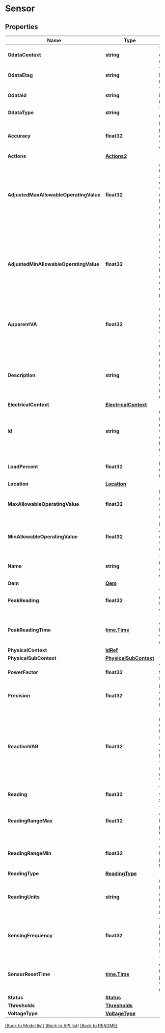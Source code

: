 # Sensor

## Properties
Name | Type | Description | Notes
------------ | ------------- | ------------- | -------------
**OdataContext** | **string** | The OData description of a payload. | [optional] 
**OdataEtag** | **string** | The current ETag of the resource. | [optional] 
**OdataId** | **string** | The unique identifier for a resource. | 
**OdataType** | **string** | The type of a resource. | 
**Accuracy** | **float32** | Estimated percent error of measured vs. actual values. | [optional] 
**Actions** | [**Actions2**](Actions_2.md) |  | [optional] 
**AdjustedMaxAllowableOperatingValue** | **float32** | Adjusted maximum allowable operating value for this equipment based on the current environmental conditions present. | [optional] 
**AdjustedMinAllowableOperatingValue** | **float32** | Adjusted minimum allowable operating value for this equipment based on the current environmental conditions present. | [optional] 
**ApparentVA** | **float32** | The product of Voltage and Current for an AC circuit, in Volt-Amperes units. | [optional] 
**Description** | **string** | Provides a description of this resource and is used for commonality  in the schema definitions. | [optional] 
**ElectricalContext** | [**ElectricalContext**](ElectricalContext.md) |  | [optional] 
**Id** | **string** | Uniquely identifies the resource within the collection of like resources. | 
**LoadPercent** | **float32** | The power load utilization for this Sensor. | [optional] 
**Location** | [**Location**](Location.md) |  | [optional] 
**MaxAllowableOperatingValue** | **float32** | Maximum allowable operating value for this equipment. | [optional] 
**MinAllowableOperatingValue** | **float32** | Minimum allowable operating value for this equipment. | [optional] 
**Name** | **string** | The name of the resource or array element. | 
**Oem** | [**Oem**](Oem.md) |  | [optional] 
**PeakReading** | **float32** | The peak reading value for this sensor. | [optional] 
**PeakReadingTime** | [**time.Time**](time.Time.md) | The time at which the Peak Reading value occurred. | [optional] 
**PhysicalContext** | [**IdRef**](idRef.md) |  | [optional] 
**PhysicalSubContext** | [**PhysicalSubContext**](PhysicalSubContext.md) |  | [optional] 
**PowerFactor** | **float32** | The power factor for this Sensor. | [optional] 
**Precision** | **float32** | Number of significant digits in the Reading. | [optional] 
**ReactiveVAR** | **float32** | The square root of the difference term of squared ApparentVA and squared Power (Reading) for a circuit, expressed in VAR units. | [optional] 
**Reading** | **float32** | The present value for this Sensor. | [optional] 
**ReadingRangeMax** | **float32** | The maximum value of Reading possible for this Sensor. | [optional] 
**ReadingRangeMin** | **float32** | The minimum value of Reading possible for this Sensor. | [optional] 
**ReadingType** | [**ReadingType**](ReadingType.md) |  | [optional] 
**ReadingUnits** | **string** | Units in which the reading and thresholds are measured. | [optional] 
**SensingFrequency** | **float32** | The time interval between readings of the physical sensor. | [optional] 
**SensorResetTime** | [**time.Time**](time.Time.md) | The time at which the time-based properties were last reset. | [optional] 
**Status** | [**Status**](Status.md) |  | [optional] 
**Thresholds** | [**Thresholds**](Thresholds.md) |  | [optional] 
**VoltageType** | [**VoltageType**](VoltageType.md) |  | [optional] 

[[Back to Model list]](../README.md#documentation-for-models) [[Back to API list]](../README.md#documentation-for-api-endpoints) [[Back to README]](../README.md)


